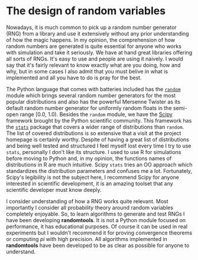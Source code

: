 
# The design of random variables

[random]: http://docs.python.org/2/library/random.html
[scipy-stats]: http://docs.scipy.org/doc/scipy/reference/stats.html
[scipy]: http://www.scipy.org/

Nowadays, it is much common to pick up a random number generator (RNG) from a library and use it extensively without any prior understanding of how the magic happens.
In my opinion, the comprehension of how random numbers are generated is quite essential for anyone who works with simulation and take it seriously.
We have at hand great libraries offering all sorts of RNGs.
It's easy to use and people are using it naively.
I would say that it's fairly relevant to know exactly what are you doing, how and why, but in some cases I also admit that you must belive in what is implemented and all you have to do is pray for the best.

The Python language that comes with batteries included has the [`random`](random) module which brings several random number generators for the most popular distributions and also has the powerful Mersenne Twister as its default random number generator for uniformly random floats in the semi-open range [0.0, 1.0).
Besides the `random` module, we have the [Scipy](scipy) framework brought by the Python scientific community.
This framework has the [`stats`](scipy-stats) package that covers a wider range of distributions than `random`.
The list of covered distributions is so extensive that a visit at the project homepage is certainly worthy.
Despite of having a great list of distributions and being well tested and structured I feel myself lost every time I try to use `stats`, personally I don't like its structure.
I used to use R for simulations before moving to Python and, in my opinion, the functions names of distributions in R are much intuitive.
Scipy `stats` tries an OO approach which standardizes the distribution parameters and confuses me a lot.
Fortunately, Scipy's legibility is not the subject here, 
I recommend Scipy for anyone interested in scientific development, it is an amazing toolset that any scientific developer must know deeply.

I consider understanding of how a RNG works quite relevant.
Most importantly I consider all probability theory around random variables completely enjoyable.
So, to learn algorithms to generate and test RNGs I have been developing **randomtools**.
It is not a Python module focused on performance, it has educational purposes. Of course it can be used in real experiments but I wouldn't recommend it for proving convergence theorems or computing *pi* with high precision.
All algorithms implemented in **randomtools** have been developed to be as clear as possible for anyone to understand.



